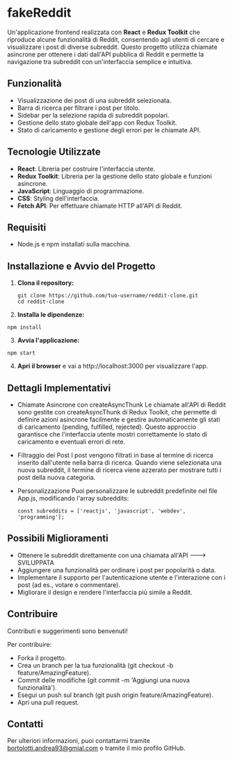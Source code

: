 # fakeReddit

Un'applicazione frontend realizzata con **React** e **Redux Toolkit** che riproduce alcune funzionalità di Reddit, consentendo agli utenti di cercare e visualizzare i post di diverse subreddit. Questo progetto utilizza chiamate asincrone per ottenere i dati dall'API pubblica di Reddit e permette la navigazione tra subreddit con un'interfaccia semplice e intuitiva.

## Funzionalità

- Visualizzazione dei post di una subreddit selezionata.
- Barra di ricerca per filtrare i post per titolo.
- Sidebar per la selezione rapida di subreddit popolari.
- Gestione dello stato globale dell'app con Redux Toolkit.
- Stato di caricamento e gestione degli errori per le chiamate API.

## Tecnologie Utilizzate

- **React**: Libreria per costruire l'interfaccia utente.
- **Redux Toolkit**: Libreria per la gestione dello stato globale e funzioni asincrone.
- **JavaScript**: Linguaggio di programmazione.
- **CSS**: Styling dell'interfaccia.
- **Fetch API**: Per effettuare chiamate HTTP all'API di Reddit.

## Requisiti

- Node.js e npm installati sulla macchina.

## Installazione e Avvio del Progetto

1. **Clona il repository:**

   ```
   git clone https://github.com/tuo-username/reddit-clone.git
   cd reddit-clone
   ```

2. **Installa le dipendenze:**
  ```
  npm install
  ```
3. **Avvia l'applicazione:**
  ```
  npm start
  ```

4. **Apri il browser**
  e vai a http://localhost:3000 per visualizzare l'app.

## Dettagli Implementativi
- Chiamate Asincrone con createAsyncThunk
  Le chiamate all'API di Reddit sono gestite con createAsyncThunk di Redux Toolkit, che permette di definire azioni asincrone facilmente e gestire automaticamente gli stati di   caricamento (pending, fulfilled, rejected). Questo approccio garantisce che l'interfaccia utente mostri correttamente lo stato di caricamento e eventuali errori di rete.

- Filtraggio dei Post
  I post vengono filtrati in base al termine di ricerca inserito dall'utente nella barra di ricerca. Quando viene selezionata una nuova subreddit, il termine di ricerca viene    azzerato per mostrare tutti i post della nuova categoria.

- Personalizzazione
  Puoi personalizzare le subreddit predefinite nel file App.js, modificando l'array subreddits:

  ```
  const subreddits = ['reactjs', 'javascript', 'webdev', 'programming'];
  ```
  
## Possibili Miglioramenti
  - Ottenere le subreddit direttamente con una chiamata all'API  ---> SVILUPPATA
  - Aggiungere una funzionalità per ordinare i post per popolarità o data.
  - Implementare il supporto per l'autenticazione utente e l'interazione con i post (ad es., votare o commentare).
  - Migliorare il design e rendere l'interfaccia più simile a Reddit.

## Contribuire
Contributi e suggerimenti sono benvenuti! 

Per contribuire:
-  Forka il progetto.
-  Crea un branch per la tua funzionalità (git checkout -b feature/AmazingFeature).
-  Commit delle modifiche (git commit -m 'Aggiungi una nuova funzionalità').
-  Esegui un push sul branch (git push origin feature/AmazingFeature).
-  Apri una pull request.

## Contatti
Per ulteriori informazioni, puoi contattarmi tramite bortolotti.andrea93@gmial.com o tramite il mio profilo GitHub.



